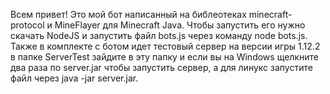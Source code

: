 Всем привет! 
Это мой бот написанный на библеотеках minecraft-protocol и MineFlayer для Minecraft Java.
Чтобы запустить его нужно скачать NodeJS и запустить файл bots.js через команду node bots.js.
Также в комплекте с ботом идет тестовый сервер на версии игры 1.12.2 в папке ServerTest зайдите в эту папку и если вы на Windows щелкните два раза по server.jar чтобы запустить сервер, а для линукс запустите файл через java -jar server.jar.

